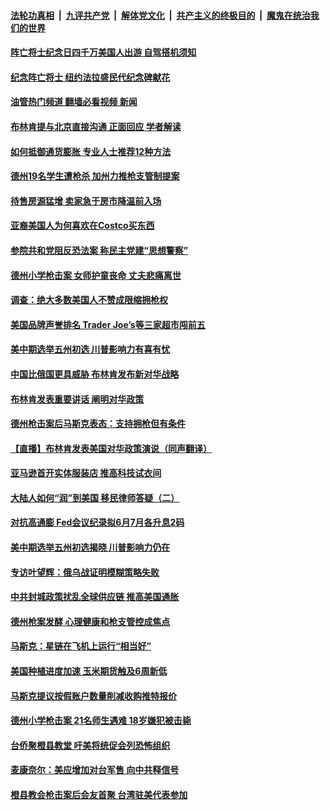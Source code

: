####  [法轮功真相](../../../../basic/blob/master/README.md?t=05281131) &nbsp;|&nbsp; [九评共产党](../../../../9ping.md/blob/master/README.md?t=05281131) &nbsp;|&nbsp; [解体党文化](../../../../jtdwh.md/blob/master/README.md?t=05281131)  &nbsp;|&nbsp; [共产主义的终极目的](../../../../gczydzjmd.md/blob/master/README.md?t=05281131) &nbsp;|&nbsp; [魔鬼在统治我们的世界](../../../../mgztzwmdsj.md/blob/master/README.md?t=05281131) 

#### [阵亡将士纪念日四千万美国人出游 自驾搭机须知](../pages/prog203/a103440706.md?t=05281131) 

#### [纪念阵亡将士 纽约法拉盛民代纪念碑献花](../pages/prog203/a103440704.md?t=05281131) 

#### [油管热门频道 翻墙必看视频 新闻](http://45.76.130.85:81/youtube.html?05281131)

#### [布林肯提与北京直接沟通 正面回应 学者解读](../pages/prog203/a103440700.md?t=05281131) 

#### [如何抵御通货膨胀 专业人士推荐12种方法](../pages/prog203/a103439393.md?t=05281131) 

#### [德州19名学生遭枪杀 加州力推枪支管制提案](../pages/prog203/a103440257.md?t=05281131) 

#### [待售房源猛增 卖家急于房市降温前入场](../pages/prog203/a103440266.md?t=05281131) 

#### [亚裔美国人为何喜欢在Costco买东西](../pages/prog203/a103440191.md?t=05281131) 

#### [参院共和党阻反恐法案 称民主党建“思想警察”](../pages/prog203/a103440161.md?t=05281131) 

#### [德州小学枪击案 女师护童丧命 丈夫悲痛离世](../pages/prog203/a103439753.md?t=05281131) 

#### [调查：绝大多数美国人不赞成限缩拥枪权](../pages/prog203/a103439662.md?t=05281131) 

#### [美国品牌声誉排名 Trader Joe’s等三家超市闯前五](../pages/prog203/a103439617.md?t=05281131) 

#### [美中期选举五州初选 川普影响力有喜有忧](../pages/prog203/a103439669.md?t=05281131) 

#### [中国比俄国更具威胁 布林肯发布新对华战略](../pages/prog203/a103439647.md?t=05281131) 

#### [布林肯发表重要讲话 阐明对华政策](../pages/prog203/a103439440.md?t=05281131) 

#### [德州枪击案后马斯克表态：支持拥枪但有条件](../pages/prog203/a103439295.md?t=05281131) 

#### [【直播】布林肯发表美国对华政策演说（同声翻译）](../pages/prog203/a103438271.md?t=05281131) 

#### [亚马逊首开实体服装店 推高科技试衣间](../pages/prog203/a103439087.md?t=05281131) 

#### [大陆人如何“润”到美国 移民律师答疑（二）](../pages/prog203/a103438703.md?t=05281131) 

#### [对抗高通膨 Fed会议纪录拟6月7月各升息2码](../pages/prog203/a103438678.md?t=05281131) 

#### [美中期选举五州初选揭晓 川普影响力仍在](../pages/prog203/a103438620.md?t=05281131) 

#### [专访叶望辉：俄乌战证明模糊策略失败](../pages/prog203/a103438567.md?t=05281131) 

#### [中共封城政策扰乱全球供应链 推高美国通胀](../pages/prog203/a103438412.md?t=05281131) 

#### [德州枪案发酵 心理健康和枪支管控成焦点](../pages/prog203/a103438419.md?t=05281131) 

#### [马斯克：星链在飞机上运行“相当好”](../pages/prog203/a103438354.md?t=05281131) 

#### [美国种植进度加速 玉米期货触及6周新低](../pages/prog203/a103438222.md?t=05281131) 

#### [马斯克提议按假账户数量削减收购推特报价](../pages/prog203/a103438239.md?t=05281131) 

#### [德州小学枪击案 21名师生遇难 18岁嫌犯被击毙](../pages/prog203/a103438212.md?t=05281131) 

#### [台侨聚橙县教堂 吁美将统促会列恐怖组织](../pages/prog203/a103438126.md?t=05281131) 

#### [麦康奈尔：美应增加对台军售 向中共释信号](../pages/prog203/a103438214.md?t=05281131) 

#### [橙县教会枪击案后会友首聚 台湾驻美代表参加](../pages/prog203/a103438124.md?t=05281131) 

<img src='http://gfw-breaker.win/goodnews/indexes/prog203.md' width='0px' height='0px'/>

